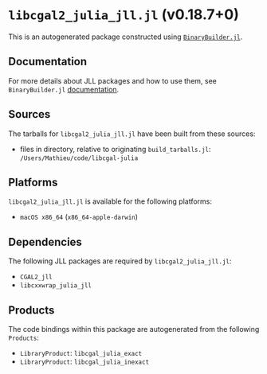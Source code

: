 # `libcgal2_julia_jll.jl` (v0.18.7+0)

This is an autogenerated package constructed using [`BinaryBuilder.jl`](https://github.com/JuliaPackaging/BinaryBuilder.jl).

## Documentation

For more details about JLL packages and how to use them, see `BinaryBuilder.jl` [documentation](https://docs.binarybuilder.org/stable/jll/).

## Sources

The tarballs for `libcgal2_julia_jll.jl` have been built from these sources:

* files in directory, relative to originating `build_tarballs.jl`: `/Users/Mathieu/code/libcgal-julia`

## Platforms

`libcgal2_julia_jll.jl` is available for the following platforms:

* `macOS x86_64` (`x86_64-apple-darwin`)

## Dependencies

The following JLL packages are required by `libcgal2_julia_jll.jl`:

* `CGAL2_jll`
* `libcxxwrap_julia_jll`

## Products

The code bindings within this package are autogenerated from the following `Products`:

* `LibraryProduct`: `libcgal_julia_exact`
* `LibraryProduct`: `libcgal_julia_inexact`
